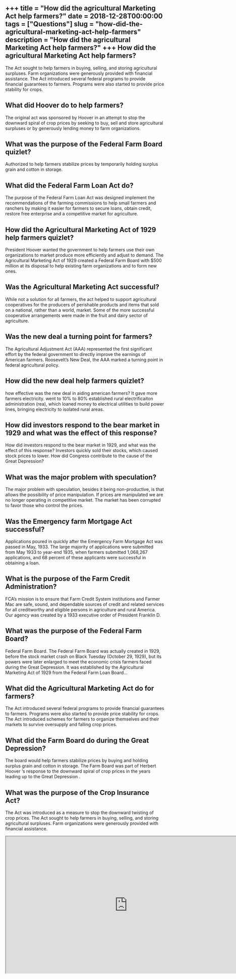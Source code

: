 +++
title = "How did the agricultural Marketing Act help farmers?"
date = 2018-12-28T00:00:00
tags = ["Questions"]
slug = "how-did-the-agricultural-marketing-act-help-farmers"
description = "How did the agricultural Marketing Act help farmers?"
+++
How did the agricultural Marketing Act help farmers?
----------------------------------------------------

The Act sought to help farmers in buying, selling, and storing agricultural surpluses. Farm organizations were generously provided with financial assistance. The Act introduced several federal programs to provide financial guarantees to farmers. Programs were also started to provide price stability for crops.

What did Hoover do to help farmers?
-----------------------------------

The original act was sponsored by Hoover in an attempt to stop the downward spiral of crop prices by seeking to buy, sell and store agricultural surpluses or by generously lending money to farm organizations.

What was the purpose of the Federal Farm Board quizlet?
-------------------------------------------------------

Authorized to help farmers stabilize prices by temporarily holding surplus grain and cotton in storage.

What did the Federal Farm Loan Act do?
--------------------------------------

The purpose of the Federal Farm Loan Act was designed implement the recommendations of the farming commissions to help small farmers and ranchers by making it easier for farmers to secure loans, obtain credit, restore free enterprise and a competitive market for agriculture.

How did the Agricultural Marketing Act of 1929 help farmers quizlet?
--------------------------------------------------------------------

President Hoover wanted the government to help farmers use their own organizations to market produce more efficiently and adjust to demand. The Agricultural Marketing Act of 1929 created a Federal Farm Board with $500 million at its disposal to help existing farm organizations and to form new ones.

Was the Agricultural Marketing Act successful?
----------------------------------------------

While not a solution for all farmers, the act helped to support agricultural cooperatives for the producers of perishable products and items that sold on a national, rather than a world, market. Some of the more successful cooperative arrangements were made in the fruit and dairy sector of agriculture.

Was the new deal a turning point for farmers?
---------------------------------------------

The Agricultural Adjustment Act (AAA) represented the first significant effort by the federal government to directly improve the earnings of American farmers. Roosevelt’s New Deal, the AAA marked a turning point in federal agricultural policy.

How did the new deal help farmers quizlet?
------------------------------------------

how effective was the new deal in aiding american farmers? It gave more farmers electricity. went to 10% to 80% established rural electrificaiton administration (rea), which loaned money to electrical utilities to build power lines, bringing electricity to isolated rural areas.

How did investors respond to the bear market in 1929 and what was the effect of this response?
----------------------------------------------------------------------------------------------

How did investors respond to the bear market in 1929, and what was the effect of this response? Investors quickly sold their stocks, which caused stock prices to lower. How did Congress contribute to the cause of the Great Depression?

What was the major problem with speculation?
--------------------------------------------

The major problem with speculation, besides it being non-productive, is that allows the possibility of price manipulation. If prices are manipulated we are no longer operating in competitive market. The market has been corrupted to favor those who control the prices.

Was the Emergency farm Mortgage Act successful?
-----------------------------------------------

Applications poured in quickly after the Emergency Farm Mortgage Act was passed in May, 1933. The large majority of applications were submitted from May 1933 to year-end 1935, when farmers submitted 1,068,267 applications, and 68 percent of these applicants were successful in obtaining a loan.

What is the purpose of the Farm Credit Administration?
------------------------------------------------------

FCA’s mission is to ensure that Farm Credit System institutions and Farmer Mac are safe, sound, and dependable sources of credit and related services for all creditworthy and eligible persons in agriculture and rural America. Our agency was created by a 1933 executive order of President Franklin D.

What was the purpose of the Federal Farm Board?
-----------------------------------------------

Federal Farm Board. The Federal Farm Board was actually created in 1929, before the stock market crash on Black Tuesday (October 29, 1929), but its powers were later enlarged to meet the economic crisis farmers faced during the Great Depression. It was established by the Agricultural Marketing Act of 1929 from the Federal Farm Loan Board…

What did the Agricultural Marketing Act do for farmers?
-------------------------------------------------------

The Act introduced several federal programs to provide financial guarantees to farmers. Programs were also started to provide price stability for crops. The Act introduced schemes for farmers to organize themselves and their markets to survive oversupply and falling crop prices.

What did the Farm Board do during the Great Depression?
-------------------------------------------------------

The board would help farmers stabilize prices by buying and holding surplus grain and cotton in storage. The Farm Board was part of Herbert Hoover ‘s response to the downward spiral of crop prices in the years leading up to the Great Depression .

What was the purpose of the Crop Insurance Act?
-----------------------------------------------

The Act was introduced as a measure to stop the downward twisting of crop prices. The Act sought to help farmers in buying, selling, and storing agricultural surpluses. Farm organizations were generously provided with financial assistance.

<iframe allow="accelerometer; autoplay; clipboard-write; encrypted-media; gyroscope; picture-in-picture" allowfullscreen="" class="__youtube_prefs__  epyt-is-override  no-lazyload" data-no-lazy="1" data-origheight="433" data-origwidth="770" data-skipgform_ajax_framebjll="" height="433" id="_ytid_98566" loading="lazy" src="https://www.youtube.com/embed/ShoD-FOlMUY?enablejsapi=1&autoplay=0&cc_load_policy=0&cc_lang_pref=&iv_load_policy=1&loop=0&modestbranding=0&rel=1&fs=1&playsinline=0&autohide=2&theme=dark&color=red&controls=1&" title="YouTube player" width="770"></iframe>